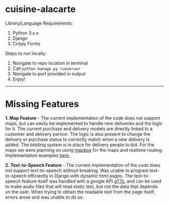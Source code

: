 # cuisine-alacarte

Library/Language Requirements:
1. Python 3.x.x
2. Django
3. Crispy Forms

Steps to run locally:
1. Navigate to repo location in terminal
1. Call `python manage.py runserver`
2. Navigate to port provided in output
3. Enjoy!

***
# Missing Features

**1. Map Feature** - 
The current implementation of the code does not support maps, but can easily be implemented to handle new deliveries and the logic for it. The current purchase and delivery models are directly linked to a customer and delivery person. The logic is also present to change the delivery or purchase status to correctly match when a new delivery is added. The bidding system is in place for delivery people to bid. For the maps we were planning on using [mapbox](https://www.mapbox.com) for the maps and realtime routing. Implementation examples [here](https://www.fullstackpython.com/blog/maps-django-web-applications-projects-mapbox.html).

**2. Text-to-Speech Feature** -
The current implementation of the code does not support text-to-speech without breaking. Was unable to program text-to-speech efficiently in Django with dynamic html pages. The text-to-speech feature itself was handled with a google API [gTTs](https://pypi.org/project/gTTS/), and can be used to make audio files that will read static text, but not the data that depends on the user. When trying to obtain the readable text from the page itself, errors arose and was unable to do so.
